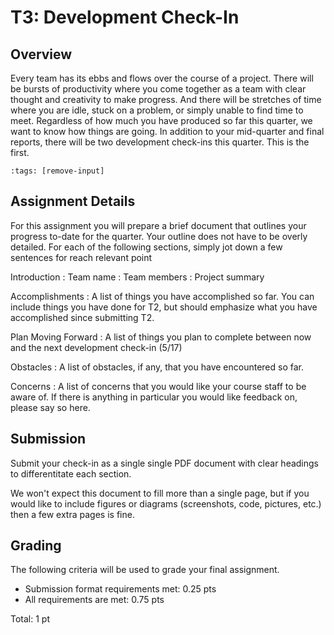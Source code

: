 T3: Development Check-In
============================

## Overview

Every team has its ebbs and flows over the course of a project. There will be bursts of productivity where you come together as a team with clear thought and creativity to make progress. And there will be stretches of time where you are idle, stuck on a problem, or simply unable to find time to meet. Regardless of how much you have produced so far this quarter, we want to know how things are going. In addition to your mid-quarter and final reports, there will be two development check-ins this quarter. This is the first.

```{code-cell}
:tags: [remove-input]
```

## Assignment Details

For this assignment you will prepare a brief document that outlines your progress to-date for the quarter. Your outline does not have to be overly detailed. For each of the following sections, simply jot down a few sentences for reach relevant point

Introduction
: Team name
: Team members
: Project summary

Accomplishments
: A list of things you have accomplished so far. You can include things you have done for T2, but should emphasize what you have accomplished since submitting T2.

Plan Moving Forward
: A list of things you plan to complete between now and the next development check-in (5/17)

Obstacles
: A list of obstacles, if any, that you have encountered so far.

Concerns
: A list of concerns that you would like your course staff to be aware of. If there is anything in particular you would like feedback on, please say so here.


## Submission

Submit your check-in as a single single PDF document with clear headings to differentitate each section.

We won't expect this document to fill more than a single page, but if you would like to include figures or diagrams (screenshots, code, pictures, etc.) then a few extra pages is fine.

## Grading

The following criteria will be used to grade your final assignment.

 * Submission format requirements met: 0.25 pts
 * All requirements are met: 0.75 pts

Total: 1 pt






